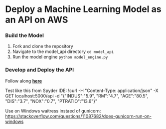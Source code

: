 # Deploy a Machine Learning Model as an API on AWS


### Build the Model
1. Fork and clone the repository
2. Navigate to the model_api directory `cd model_api`
3. Run the model engine `python model_engine.py`


### Develop and Deploy the API
Follow along **[here](https://medium.com/@brent_64035/deploy-a-machine-learning-model-as-an-api-on-aws-43e92d08d05b)**

Test like this from Spyder IDE:
!curl -H "Content-Type: application/json" -X GET localhost:5000/api -d "{\"INDUS\":\"5.9\", \"RM\":\"4.7\", \"AGE\":\"80.5\", \"DIS\":\"3.7\", \"NOX\":\"0.7\", \"PTRATIO\":\"13.6\"}"

Use on Windows waitress instaed of gunicorn:
https://stackoverflow.com/questions/11087682/does-gunicorn-run-on-windows
